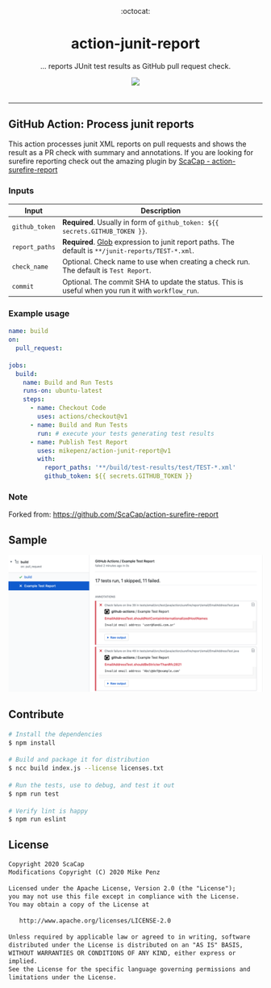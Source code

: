 <div align="center">
  :octocat:
</div>
<h1 align="center">
  action-junit-report
</h1>

<p align="center">
    ... reports JUnit test results as GitHub pull request check.
</p>

<div align="center">
  <a href="https://github.com/mikepenz/action-junit-report">
		<img src="https://github.com/mikepenz/action-junit-report/workflows/CI/badge.svg"/>
	</a>
</div>
<br />

-------

## GitHub Action: Process junit reports

This action processes junit XML reports on pull requests and shows the result as a PR check with summary and annotations.
If you are looking for surefire reporting check out the amazing plugin by [ScaCap - action-surefire-report](https://github.com/ScaCap/action-surefire-report)

### Inputs

| **Input**      | **Description**                                                                                                                                                    |
|----------------|--------------------------------------------------------------------------------------------------------------------------------------------------------------------|
| `github_token` | **Required**. Usually in form of `github_token: ${{ secrets.GITHUB_TOKEN }}`.                                                                                      |
| `report_paths` | **Required**. [Glob](https://github.com/actions/toolkit/tree/master/packages/glob) expression to junit report paths. The default is `**/junit-reports/TEST-*.xml`. |
| `check_name`   | Optional. Check name to use when creating a check run. The default is `Test Report`.                                                                               |
| `commit`       | Optional. The commit SHA to update the status. This is useful when you run it with `workflow_run`.                                                                 |

### Example usage

```yml
name: build
on:
  pull_request:

jobs:
  build:
    name: Build and Run Tests
    runs-on: ubuntu-latest
    steps:
      - name: Checkout Code
        uses: actions/checkout@v1
      - name: Build and Run Tests
        run: # execute your tests generating test results
      - name: Publish Test Report
        uses: mikepenz/action-junit-report@v1
        with:
          report_paths: '**/build/test-results/test/TEST-*.xml'
          github_token: ${{ secrets.GITHUB_TOKEN }}
```

### Note

Forked from: https://github.com/ScaCap/action-surefire-report

## Sample

![Screenshot](./screenshot.png)

## Contribute

```bash
# Install the dependencies  
$ npm install

# Build and package it for distribution
$ ncc build index.js --license licenses.txt

# Run the tests, use to debug, and test it out
$ npm run test

# Verify lint is happy
$ npm run eslint
```

## License

    Copyright 2020 ScaCap
    Modifications Copyright (C) 2020 Mike Penz

    Licensed under the Apache License, Version 2.0 (the "License");
    you may not use this file except in compliance with the License.
    You may obtain a copy of the License at

       http://www.apache.org/licenses/LICENSE-2.0

    Unless required by applicable law or agreed to in writing, software
    distributed under the License is distributed on an "AS IS" BASIS,
    WITHOUT WARRANTIES OR CONDITIONS OF ANY KIND, either express or implied.
    See the License for the specific language governing permissions and
    limitations under the License.
